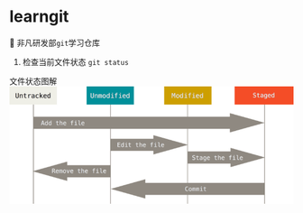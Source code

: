 # learngit
:construction: 非凡研发部`git`学习仓库

1. 检查当前文件状态 `git status`

文件状态图解
![Git管理生命](./image/lifecycle.png)